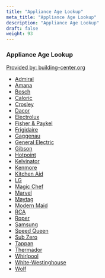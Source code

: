 ```yaml
---
title: "Appliance Age Lookup"
meta_title: "Appliance Age Lookup"
description: "Appliance Age Lookup"
draft: false
weight: 93
---
```


<div class="libraryTitle">
 <h3>Appliance Age Lookup</h3>
 <a href="https://www.building-center.org/" target="_blank">Provided by: building-center.org</a>
</div>

<ul class="libraryList">
  <li><a href="https://www.building-center.org/admiral-appliances/" rel="noopener" target="_blank">Admiral</a></li>
  <li><a href="https://www.building-center.org/amana/" rel="noopener" target="_blank">Amana</a></li>
  <li><a href="https://www.building-center.org/bosch-appliances/" rel="noopener" target="_blank">Bosch</a></li>
  <li><a href="https://www.building-center.org/caloric-appliances/" rel="noopener" target="_blank">Caloric</a></li>
  <li><a href="https://www.building-center.org/crosley-appliances/" rel="noopener" target="_blank">Crosley</a></li>
  <li><a href="https://www.building-center.org/dacor-appliances/" rel="noopener" target="_blank">Dacor </a></li>
  <li><a href="https://www.building-center.org/electrolux-appliances/" rel="noopener" target="_blank">Electrolux</a></li>
  <li><a href="https://www.building-center.org/fisher-paykel-appliances/" rel="noopener" target="_blank">Fisher &amp; Paykel</a></li>
  <li><a href="https://www.building-center.org/frigidaire-appliances/" rel="noopener" target="_blank"> Frigidaire </a></li>
  <li><a href="https://www.building-center.org/gaggenau-appliances/" rel="noopener" target="_blank">Gaggenau</a></li>
  <li><a href="https://www.building-center.org/ge-appliances/" rel="noopener" target="_blank">General Electric</a></li>
  <li><a href="https://www.building-center.org/gibson-appliances/" rel="noopener" target="_blank">Gibson</a></li>
  <li><a href="https://www.building-center.org/hotpoint-appliances/" rel="noopener" target="_blank">Hotpoint </a></li>
  <li><a href="https://www.building-center.org/kelvinator-appliances/" rel="noopener" target="_blank">Kelvinator</a></li>
  <li><a href="https://www.building-center.org/kenmore-appliances/" rel="noopener" target="_blank">Kenmore</a></li>
  <li><a href="https://www.building-center.org/kitchen-aid-appliances/" rel="noopener" target="_blank">Kitchen Aid</a></li>
  <li><a href="https://www.building-center.org/lg-appliances/" rel="noopener" target="_blank">LG</a></li>
  <li><a href="https://www.building-center.org/magic-chef-appliances/" rel="noopener" target="_blank">Magic Chef</a></li>
  <li><a href="https://www.building-center.org/marvel-appliances/" rel="noopener" target="_blank">Marvel</a></li>
  <li><a href="https://www.building-center.org/maytag-appliances/" rel="noopener" target="_blank">Maytag</a></li>
  <li><a href="https://www.building-center.org/modern-maid-appliances/" rel="noopener" target="_blank">Modern Maid</a></li>
  <li><a href="https://www.building-center.org/rca-appliances/" rel="noopener" target="_blank">RCA</li>
  <li><a href="https://www.building-center.org/roper-applinaces/" rel="noopener" target="_blank">Roper</a> </li>
  <li><a href="https://www.building-center.org/samsung-appliances/" rel="noopener" target="_blank">Samsung</li>
  <li><a href="https://www.building-center.org/speed-queen-appliances/" rel="noopener" target="_blank">Speed Queen</a></li>
  <li><a href="https://www.building-center.org/wolf-appliances/" rel="noopener" target="_blank">Sub Zero</li>
  <li><a href="https://www.building-center.org/tappan-appliances/" rel="noopener" target="_blank">Tappan</a></li>
  <li><a href="https://www.building-center.org/thermador-appliances/" rel="noopener" target="_blank">Thermador</a></li>
  <li><a href="https://www.building-center.org/whirlpool-appliances/" rel="noopener" target="_blank">Whirlpool</li>
  <li><a href="https://www.building-center.org/white-westinghouse/" rel="noopener" target="_blank">White-Westinghouse</li>
  <li><a href="https://www.building-center.org/wolf-appliances/" rel="noopener" target="_blank">Wolf</li>



	
</ul>
  